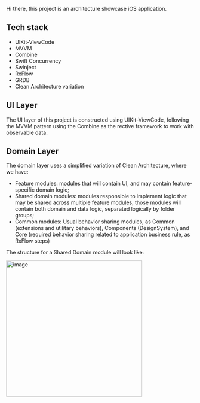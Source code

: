 Hi there, this project is an architecture showcase iOS application.

## Tech stack

* UIKit-ViewCode
* MVVM
* Combine
* Swift Concurrency
* Swinject
* RxFlow
* GRDB
* Clean Architecture variation

## UI Layer

The UI layer of this project is constructed using UIKit-ViewCode, following the MVVM pattern using the Combine as the rective framework to work with observable data.

## Domain Layer

The domain layer uses a simplified variation of Clean Architecture, where we have:
* Feature modules: modules that will contain UI, and may contain feature-specific domain logic;
* Shared domain modules: modules responsible to implement logic that may be shared across multiple feature modules, those modules will contain both domain and data logic, separated logically by folder groups;
* Common modules: Usual behavior sharing modules, as Common (extensions and utilitary behaviors), Components (DesignSystem), and Core (required behavior sharing related to application business rule, as RxFlow steps)

The structure for a Shared Domain module will look like:

<img width="364" alt="image" src="https://github.com/user-attachments/assets/3dc049bb-6e04-4912-a58f-ddb15703194c" />

